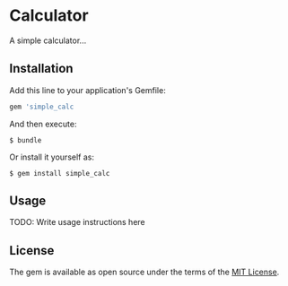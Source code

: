 # Calculator

A simple calculator...


## Installation

Add this line to your application's Gemfile:

```ruby
gem 'simple_calc
```

And then execute:

    $ bundle

Or install it yourself as:

    $ gem install simple_calc

## Usage

TODO: Write usage instructions here


## License

The gem is available as open source under the terms of the [MIT License](http://opensource.org/licenses/MIT).
